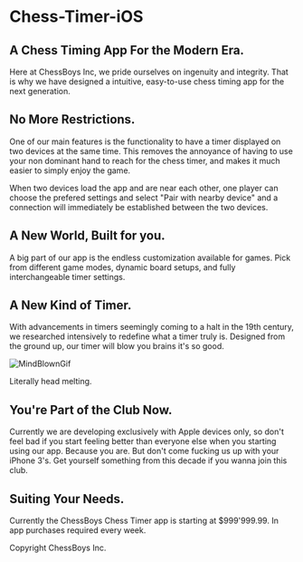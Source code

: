 # Chess-Timer-iOS
## A Chess Timing App For the Modern Era.

Here at ChessBoys Inc, we pride ourselves on ingenuity and integrity. That is why we have designed a intuitive, easy-to-use 
chess timing app for the next generation.

## No More Restrictions.

One of our main features is the functionality to have a timer displayed on two devices at the same time. This removes 
the annoyance of having to use your non dominant hand to reach for the chess timer, and makes it much easier to simply enjoy the game.

When two devices load the app and are near each other, one player can choose the prefered settings and select "Pair with nearby device" 
and a connection will immediately be established between the two devices.

## A New World, Built for you.

A big part of our app is the endless customization available for games. Pick from different game modes, dynamic board setups, and 
fully interchangeable timer settings. 

## A New Kind of Timer.

With advancements in timers seemingly coming to a halt in the 19th century, we researched intensively to redefine what a timer truly is.
Designed from the ground up, our timer will blow you brains it's so good.

![MindBlownGif](https://media.giphy.com/media/26ufdipQqU2lhNA4g/giphy.gif)

 Literally head melting.
 
 ## You're Part of the Club Now.
 
 Currently we are developing exclusively with Apple devices only, so don't feel bad if you start feeling better than everyone else 
 when you starting using our app. Because you are. But don't come fucking us up with your iPhone 3's. Get yourself something from this decade if you wanna join this club.
 
 ## Suiting Your Needs.
 
 Currently the ChessBoys Chess Timer app is starting at $999'999.99. In app purchases required every week.
 
 
 Copyright ChessBoys Inc.
 
 
